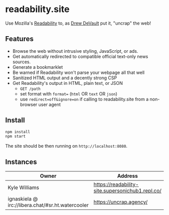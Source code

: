 # readability.site

Use Mozilla's [Readability][readability] to, as [Drew DeVault][blog-post] put it, "uncrap" the web!

## Features
* Browse the web without intrusive styling, JavaScript, or ads.
* Get automatically redirected to compatible official text-only news sources.
* Generate a bookmarklet
* Be warned if Readability won't parse your webpage all that well
* Sanitized HTML output and a decently strong CSP
* Get Readability's output in HTML, plain text, or JSON 
  * `GET /path`
  * set format with `format=` (`html` OR `text` OR `json`)
  * use `redirect=off&ignore=on` if calling to readability.site from a non-browser user agent

## Install
```sh
npm install
npm start
```

The site should be then running on `http://localhost:8080`.

## Instances
| Owner                                             | Address                                          |
|---------------------------------------------------|--------------------------------------------------|
| Kyle Williams                                     | https://readability-site.supersonichub1.repl.co/ |
| ignaskiela @ irc://libera.chat/#sr.ht.watercooler | https://uncrap.agency/                           |

[readability]: https://github.com/mozilla/readability
[blog-post]: https://drewdevault.com/2021/09/23/Nitter-and-other-internet-reclamation-projects.html

